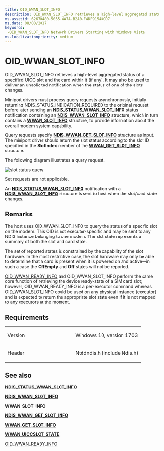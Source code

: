 ```yaml
---
title: OID_WWAN_SLOT_INFO
description: OID_WWAN_SLOT_INFO retrieves a high-level aggregated status of a specified UICC slot and the card within it (if any). It may also be used to deliver an unsolicited notification when the status of one of the slots changes.
ms.assetid: 6267D480-5055-4A7A-B2A0-F4DF9154DCD7
ms.date: 08/08/2017
keywords: 
 -OID_WWAN_SLOT_INFO Network Drivers Starting with Windows Vista
ms.localizationpriority: medium
---
```


# OID\_WWAN\_SLOT\_INFO


OID\_WWAN\_SLOT\_INFO retrieves a high-level aggregated status of a specified UICC slot and the card within it (if any). It may also be used to deliver an unsolicited notification when the status of one of the slots changes.

Miniport drivers must process query requests asynchronously, initially returning NDIS\_STATUS\_INDICATION\_REQUIRED to the original request before later sending an [**NDIS\_STATUS\_WWAN\_SLOT\_INFO**](https://docs.microsoft.com/windows-hardware/drivers/network/ndis-status-wwan-slot-info-status) status notification containing an [**NDIS\_WWAN\_SLOT\_INFO**](https://docs.microsoft.com/windows-hardware/drivers/ddi/content/ndiswwan/ns-ndiswwan-_ndis_wwan_slot_info) structure, which in turn contains a [**WWAN\_SLOT\_INFO**](https://docs.microsoft.com/windows-hardware/drivers/ddi/content/wwan/ns-wwan-_wwan_slot_info) structure, to provide information about the overall modem system capability.

Query requests specify [**NDIS\_WWAN\_GET\_SLOT\_INFO**](https://docs.microsoft.com/windows-hardware/drivers/ddi/content/ndiswwan/ns-ndiswwan-_ndis_wwan_get_slot_info) structure as input. The miniport driver should return the slot status according to the slot ID specified in the **SlotIndex** member of the [**WWAN\_GET\_SLOT\_INFO**](https://docs.microsoft.com/windows-hardware/drivers/ddi/content/wwan/ns-wwan-_wwan_get_slot_info) structure.

The following diagram illustrates a query request.

![slot status query](images/multi-SIM_9_slotStatusQuery.png)

Set requests are not applicable.

An [**NDIS\_STATUS\_WWAN\_SLOT\_INFO**](https://docs.microsoft.com/windows-hardware/drivers/network/ndis-status-wwan-slot-info-status) notification with a [**NDIS\_WWAN\_SLOT\_INFO**](https://docs.microsoft.com/windows-hardware/drivers/ddi/content/ndiswwan/ns-ndiswwan-_ndis_wwan_slot_info) structure is sent to host when the slot/card state changes.

Remarks
-------

The host uses OID\_WWAN\_SLOT\_INFO to query the status of a specific slot on the modem. This OID is not executor-specific and may be sent to any NDIS instance belonging to one modem. The slot state represents a summary of both the slot and card state.

The set of reported states is constrained by the capability of the slot hardware. In the most restrictive case, the slot hardware may only be able to determine that a card is present when it is powered on and active—in such a case the **OffEmpty** and **Off** states will not be reported.

[OID\_WWAN\_READY\_INFO](oid-wwan-ready-info.md) and OID\_WWAN\_SLOT\_INFO perform the same core function of retrieving the device ready-state of a SIM card slot; however, OID\_WWAN\_READY\_INFO is a per-executor command whereas OID\_WWAN\_SLOT\_INFO could be used on any physical instance (executor) and is expected to return the appropriate slot state even if it is not mapped to any executors at the moment.

Requirements
------------

<table>
<colgroup>
<col width="50%" />
<col width="50%" />
</colgroup>
<tbody>
<tr class="odd">
<td><p>Version</p></td>
<td><p>Windows 10, version 1703</p></td>
</tr>
<tr class="even">
<td><p>Header</p></td>
<td>Ntddndis.h (include Ndis.h)</td>
</tr>
</tbody>
</table>

## See also


[**NDIS\_STATUS\_WWAN\_SLOT\_INFO**](https://docs.microsoft.com/windows-hardware/drivers/network/ndis-status-wwan-slot-info-status)

[**NDIS\_WWAN\_SLOT\_INFO**](https://docs.microsoft.com/windows-hardware/drivers/ddi/content/ndiswwan/ns-ndiswwan-_ndis_wwan_slot_info)

[**WWAN\_SLOT\_INFO**](https://docs.microsoft.com/windows-hardware/drivers/ddi/content/wwan/ns-wwan-_wwan_slot_info)

[**NDIS\_WWAN\_GET\_SLOT\_INFO**](https://docs.microsoft.com/windows-hardware/drivers/ddi/content/ndiswwan/ns-ndiswwan-_ndis_wwan_get_slot_info)

[**WWAN\_GET\_SLOT\_INFO**](https://docs.microsoft.com/windows-hardware/drivers/ddi/content/wwan/ns-wwan-_wwan_get_slot_info)

[**WWAN\_UICCSLOT\_STATE**](https://docs.microsoft.com/windows-hardware/drivers/ddi/content/wwan/ne-wwan-_wwan_uiccslot_state)

[OID\_WWAN\_READY\_INFO](oid-wwan-ready-info.md)

 

 




